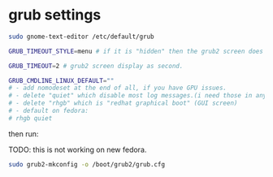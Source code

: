 # grub settings

```sh
sudo gnome-text-editor /etc/default/grub
```

```sh
GRUB_TIMEOUT_STYLE=menu # if it is "hidden" then the grub2 screen does not display.

GRUB_TIMEOUT=2 # grub2 screen display as second.

GRUB_CMDLINE_LINUX_DEFAULT="" 
# - add nomodeset at the end of all, if you have GPU issues.
# - delete "quiet" which disable most log messages.(i need those in any case)
# - delete "rhgb" which is "redhat graphical boot" (GUI screen)
# - default on fedora: 
# rhgb quiet
```

then run:

TODO: this is not working on new fedora.

```sh
sudo grub2-mkconfig -o /boot/grub2/grub.cfg
```
